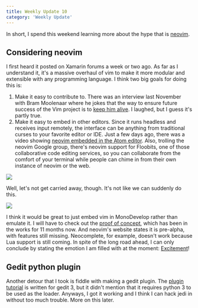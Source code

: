 ```yaml
---
title: Weekly Update 10
category: 'Weekly Update'
---
```


In short, I spend this weekend learning more about the hype that is [neovim](https://neovim.org).

## Considering neovim

I first heard it posted on Xamarin forums a week or two ago. As far as I understand it, it's a massive overhaul of vim to make it more modular and extensible with any programming language. I think two big goals for doing this is:

1. Make it easy to contribute to.  There was an interview last November with Bram Moolenaar where he jokes that the way to ensure future success of the Vim project is to [keep him alive](http://www.binpress.com/blog/2014/11/19/vim-creator-bram-moolenaar-interview/). I laughed, but I guess it's partly true.
2. Make it easy to embed in other editors. Since it runs headless and receives input remotely, the interface can be anything from traditional curses to your favorite editor or IDE. Just a few days ago, there was a video showing [neovim embedded in the Atom editor](https://www.youtube.com/watch?v=yluIxQRjUCk). Also, trolling the neovim Google group, there's neovim support for Floobits, one of those collaborative code editing services, so you can collaborate from the comfort of your terminal while people can chime in from their own instance of neovim or the web.

<a class="image-link" href="{{site.baseurl}}/public/img/floobits.png"><img src="{{site.baseurl}}/public/img/floobits.png" /></a>

Well, let's not get carried away, though. It's not like we can suddenly do this.

<img src="{{site.baseurl}}/public/img/ncis.gif" />

I think it would be great to just embed vim in MonoDevelop rather than emulate it. I will have to check out the [proof of concept](https://github.com/carlosdcastillo/vim-mode), which has been in the works for 11 months now. And neovim's website states it is pre-alpha, with features still missing. Neocomplete, for example, doesn't work because Lua support is still coming. In spite of the long road ahead, I can only conclude by stating the emotion I am filled with at the moment: [Excitement](https://github.com/Shougo/deoplete.nvim/issues/1)!

## Gedit python plugin

Another detour that I took is fiddle with making a gedit plugin. The [plugin tutorial](https://wiki.gnome.org/Apps/Gedit/PythonPluginHowTo) is written for gedit 3, but it didn't mention that it requires python 3 to be used as the loader. Anyways, I got it working and I think I can hack jedi in without too much trouble. More on this later.
